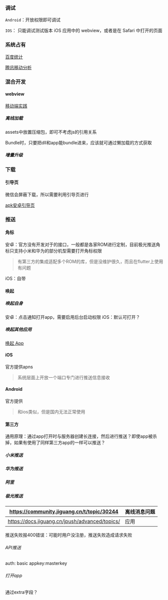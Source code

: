 ### 调试

`Android`：开放权限即可调试

`IOS`： 只能调试测试版本 iOS 应用中的 webview，或者是在 Safari 中打开的页面



### 系统占有

[百度统计](https://tongji.baidu.com/research/app)

[腾讯移动分析](https://mta.qq.com/mta/data/device/os)



### 混合开发

#### webview

[移动端实践](https://github.com/mcuking/mobile-web-best-practice#services-层)



##### 离线加载

assets中放置压缩包，即可不考虑js的引用关系

Bundle时，只要把dll和app能bundle进来，应该就可通过懒加载的方式获取



##### 增量升级





### 下载

#### 引导页

微信会屏蔽下载，所以需要利用引导页进行

[apk安卓引导页](https://github.com/mouyao/downLoad_apk_VConsole)



### 推送

#### 角标
安卓：官方没有开发对于的接口，一般都是各家ROM进行定制，目前极光推送角标只支持小米和华为的部分机型需要打开角标权限
> 有第三方的集成适配多个ROM的库，但是没维护很久，而且在flutter上使用有问题

iOS：自带

#### 唤起

##### 唤起自身

安卓：点击通知打开app，需要启用后台启动权限
iOS：默认可打开？



##### 唤起其他应用

[唤起 App](https://mp.weixin.qq.com/s/OW7JugyOZJwokWSXnixKsQ)



#### iOS

官方提供apns

> 系统层面上开放一个端口专门进行推送信息接收



#### Android

官方提供

> 和ios类似，但是国内无法正常使用



#### 第三方

通用原理：通过app打开时与服务器创建长连接，然后进行推送？即使app被杀掉，如果有使用了同样第三方app的一样可以推送？



##### 小米推送



##### 华为推送



##### 阿里



##### 极光推送

| <https://community.jiguang.cn/t/topic/30244>     | 离线消息问题 |
| ------------------------------------------------ | ------------ |
| <https://docs.jiguang.cn/jpush/advanced/topics/> | 应用         |

推送失败报400错误：可能时用户没注册，推送失败造成请求失败


###### API推送

auth: basic appkey:masterkey

###### 打开app

通过extra字段？



